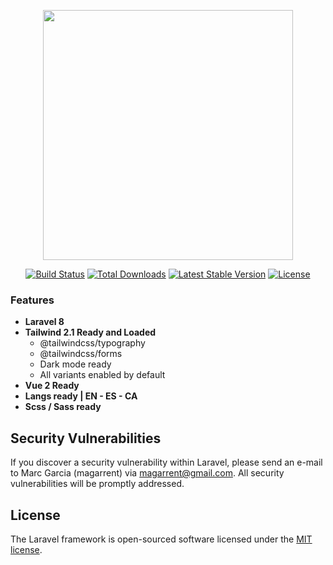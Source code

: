 <p align="center"><a href="https://laravel.com" target="_blank"><img src="https://raw.githubusercontent.com/laravel/art/master/logo-lockup/5%20SVG/2%20CMYK/1%20Full%20Color/laravel-logolockup-cmyk-red.svg" width="400"></a></p>

<p align="center">
<a href="https://travis-ci.org/laravel/framework"><img src="https://travis-ci.org/laravel/framework.svg" alt="Build Status"></a>
<a href="https://packagist.org/packages/laravel/framework"><img src="https://img.shields.io/packagist/dt/laravel/framework" alt="Total Downloads"></a>
<a href="https://packagist.org/packages/laravel/framework"><img src="https://img.shields.io/packagist/v/laravel/framework" alt="Latest Stable Version"></a>
<a href="https://packagist.org/packages/laravel/framework"><img src="https://img.shields.io/packagist/l/laravel/framework" alt="License"></a>
</p>


### Features

- **Laravel 8**
- **Tailwind 2.1 Ready and Loaded**
  - @tailwindcss/typography
  - @tailwindcss/forms
  - Dark mode ready
  - All variants enabled by default
- **Vue 2 Ready**
- **Langs ready | EN - ES - CA**
- **Scss / Sass ready**

## Security Vulnerabilities

If you discover a security vulnerability within Laravel, please send an e-mail to Marc Garcia (magarrent) via [magarrent@gmail.com](mailto:magarrent@gmail.com). All security vulnerabilities will be promptly addressed.

## License

The Laravel framework is open-sourced software licensed under the [MIT license](https://opensource.org/licenses/MIT).
